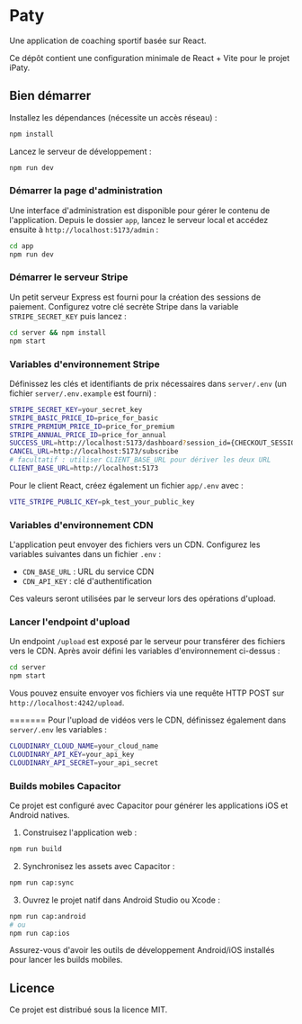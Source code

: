 # Paty

Une application de coaching sportif basée sur React.

Ce dépôt contient une configuration minimale de React + Vite pour le projet iPaty.

## Bien démarrer

Installez les dépendances (nécessite un accès réseau) :

```bash
npm install
```

Lancez le serveur de développement :

```bash
npm run dev
```

### Démarrer la page d'administration

Une interface d'administration est disponible pour gérer le contenu de l'application.
Depuis le dossier `app`, lancez le serveur local et accédez ensuite à `http://localhost:5173/admin` :

```bash
cd app
npm run dev
```

### Démarrer le serveur Stripe

Un petit serveur Express est fourni pour la création des sessions de paiement. Configurez votre clé secrète Stripe dans la variable `STRIPE_SECRET_KEY` puis lancez :

```bash
cd server && npm install
npm start
```

### Variables d'environnement Stripe

Définissez les clés et identifiants de prix nécessaires dans `server/.env` (un fichier `server/.env.example` est fourni) :

```bash
STRIPE_SECRET_KEY=your_secret_key
STRIPE_BASIC_PRICE_ID=price_for_basic
STRIPE_PREMIUM_PRICE_ID=price_for_premium
STRIPE_ANNUAL_PRICE_ID=price_for_annual
SUCCESS_URL=http://localhost:5173/dashboard?session_id={CHECKOUT_SESSION_ID}
CANCEL_URL=http://localhost:5173/subscribe
# facultatif : utiliser CLIENT_BASE_URL pour dériver les deux URL
CLIENT_BASE_URL=http://localhost:5173
```

Pour le client React, créez également un fichier `app/.env` avec :

```bash
VITE_STRIPE_PUBLIC_KEY=pk_test_your_public_key
```


### Variables d'environnement CDN

L'application peut envoyer des fichiers vers un CDN. Configurez les variables suivantes dans un fichier `.env` :

- `CDN_BASE_URL` : URL du service CDN
- `CDN_API_KEY` : clé d'authentification

Ces valeurs seront utilisées par le serveur lors des opérations d'upload.

### Lancer l'endpoint d'upload

Un endpoint `/upload` est exposé par le serveur pour transférer des fichiers vers le CDN. Après avoir défini les variables d'environnement ci-dessus :

```bash
cd server
npm start
```

Vous pouvez ensuite envoyer vos fichiers via une requête HTTP POST sur `http://localhost:4242/upload`.

=======
Pour l'upload de vidéos vers le CDN, définissez également dans `server/.env` les variables :

```bash
CLOUDINARY_CLOUD_NAME=your_cloud_name
CLOUDINARY_API_KEY=your_api_key
CLOUDINARY_API_SECRET=your_api_secret
```


### Builds mobiles Capacitor

Ce projet est configuré avec Capacitor pour générer les applications iOS et Android natives.

1. Construisez l'application web :

```bash
npm run build
```

2. Synchronisez les assets avec Capacitor :

```bash
npm run cap:sync
```

3. Ouvrez le projet natif dans Android Studio ou Xcode :

```bash
npm run cap:android
# ou
npm run cap:ios
```

Assurez-vous d'avoir les outils de développement Android/iOS installés pour lancer les builds mobiles.

## Licence

Ce projet est distribué sous la licence MIT.
